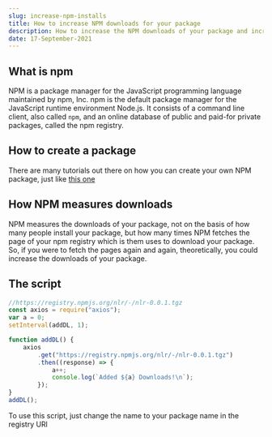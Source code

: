 ```yaml
---
slug: increase-npm-installs
title: How to increase NPM downloads for your package
description: How to increase the NPM downloads of your package and increase its credibility, so NPM recommends it to more people
date: 17-September-2021
---
```


## What is npm

NPM is a package manager for the JavaScript programming language maintained by npm, Inc. npm is the default package manager for the JavaScript runtime environment Node.js. It consists of a command line client, also called `npm`, and an online database of public and paid-for private packages, called the npm registry.

## How to create a package

There are many tutorials out there on how you can create your own NPM package, just like [this one](https://www.section.io/engineering-education/npm-packages/)

## How NPM measures downloads

NPM measures the downloads of your package, not on the basis of how many people install your package, but how many times NPM fetches the page of your npm registry which is them uses to download your package. So, if you were to fetch the pages again and again, theoretically, you could increase the downloads of your package.

## The script

```javascript
//https://registry.npmjs.org/nlr/-/nlr-0.0.1.tgz
const axios = require("axios");
var a = 0;
setInterval(addDL, 1);

function addDL() {
    axios
        .get("https://registry.npmjs.org/nlr/-/nlr-0.0.1.tgz")
        .then((response) => {
            a++;
            console.log(`Added ${a} Downloads!\n`);
        });
}
addDL();
```

To use this script, just change the name to your package name in the registry URl

